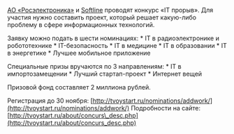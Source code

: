 [АО «Росэлектроника»](http://www.ruselectronics.ru) и [Softline](https://vk.com/softlinecompany) проводят конкурс «IT прорыв». Для участия нужно составить проект, который решает какую-либо проблему в сфере информационных технологий.

Заявку можно подать в шести номинациях: \* IT в радиоэлектронике и робототехнике \* IT-безопасность \* IT в медицине \* IT в образовании \* IT в энергетике \* Лучшее мобильное приложение

Специальные призы вручаются по 3 направлениям: \* IT в импортозамещении \* Лучший стартап-проект \* Интернет вещей

Призовой фонд составляет 2 миллиона рублей.

Регистрация до 30 ноября: [http://tvoystart.ru/nominations/addwork/](http://tvoystart.ru/nominations/addwork/) Подробности на сайте: [http://tvoystart.ru/about/concurs\_desc.php](http://tvoystart.ru/about/concurs_desc.php)